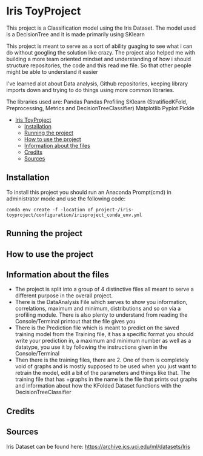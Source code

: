 # Iris ToyProject

This project is a Classification model using the Iris Dataset. The model used is a DecisionTree and it is made primarily using SKlearn

This project is meant to serve as a sort of ability guaging to see what i can do without googling the solution like crazy.
The project also helped me with building a more team oriented mindset and understanding of how i should structure repositories, the code and this read me file. So that other people might be able to understand it easier

I've learned alot about Data analysis, Github repositories, keeping library imports down and trying to do things using more common libraries.

The libraries used are:
Pandas
Pandas Profiling
SKlearn (StratifiedKFold, Preprocessing, Metrics and DecisionTreeClassifier)
Matplotlib Pyplot
Pickle

- [Iris ToyProject](#iris-toyproject)
  - [Installation](#installation)
  - [Running the project](#running-the-project)
  - [How to use the project](#how-to-use-the-project)
  - [Information about the files](#information-about-the-files)
  - [Credits](#credits)
  - [Sources](#sources)

## Installation

To install this project you should run an Anaconda Prompt(cmd) in administrator mode and use the following code:

```python:
conda env create -f -location of project-/iris-toyproject/configuration/irisproject_conda_env.yml
```

## Running the project

## How to use the project

## Information about the files

- The project is split into a group of 4 distinctive files all meant to serve a different purpose in the overall project. 
- There is the DataAnalysis File which serves to show you information, correlations, maximum and minimum, distributions and so on via a profiling module.
There is also plenty to understand from reading the Console/Terminal printout that the file gives you
- There is the Prediction file which is meant to predict on the saved training model from the Training file, it has a specific format you should write your prediction in,
a maximum and minimum number as well as a datatype, you use it by following the instructions given in the Console/Terminal
- Then there is the training files, there are 2. One of them is completely void of graphs and is mostly supposed to be used when you just want to retrain the model, edit a bit of the parameters
and things like that. The training file that has +graphs in the name is the file that prints out graphs and information about how the KFolded Dataset functions with the DecisionTreeClassifier

## Credits

## Sources

Iris Dataset can be found here: <https://archive.ics.uci.edu/ml/datasets/Iris>
